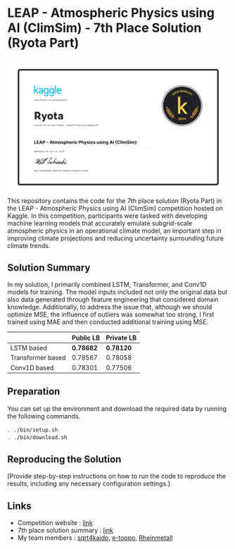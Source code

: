 # LEAP - Atmospheric Physics using AI (ClimSim) - 7th Place Solution (Ryota Part)
![certificate](./appendix/certificate.png)
This repository contains the code for the 7th place solution (Ryota Part) in the LEAP - Atmospheric Physics using AI (ClimSim) competition hosted on Kaggle. In this competition, participants were tasked with developing machine learning models that accurately emulate subgrid-scale atmospheric physics in an operational climate model, an important step in improving climate projections and reducing uncertainty surrounding future climate trends.

## Solution Summary
In my solution, I primarily combined LSTM, Transformer, and Conv1D models for training. The model inputs included not only the original data but also data generated through feature engineering that considered domain knowledge. Additionally, to address the issue that, although we should optimize MSE, the influence of outliers was somewhat too strong, I first trained using MAE and then conducted additional training using MSE.

|  | Public LB | Private LB |
| --- | --- | --- |
| LSTM based | **0.78682** | **0.78120** |
| Transformer based | 0.78567 | 0.78058 |
| Conv1D based | 0.78301 | 0.77506 |


## Preparation
You can set up the environment and download the required data by running the following commands.
```sh
. ./bin/setup.sh
. ./bin/download.sh
```

## Reproducing the Solution

[Provide step-by-step instructions on how to run the code to reproduce the results, including any necessary configuration settings.]

## Links
- Competition website : [link](https://www.kaggle.com/c/leap-atmospheric-physics-ai-climsim)
- 7th place solution summary : [link](https://www.kaggle.com/competitions/leap-atmospheric-physics-ai-climsim/discussion/524111)
- My team members : [sqrt4kaido](https://www.kaggle.com/nomorevotch), [e-toppo](https://www.kaggle.com/masatomatsui), [Rheinmetall](https://www.kaggle.com/rheinmetall)
